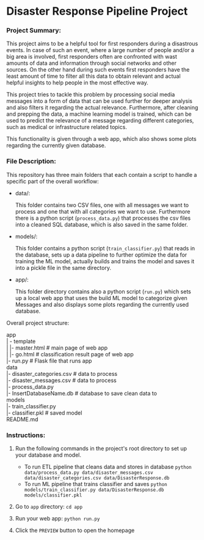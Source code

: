 # Disaster Response Pipeline Project

### Project Summary:
This project aims to be a helpful tool for first responders during a disastrous events. In case of such an event, where a large number of people and/or a big area is involved, first responders often are confronted with wast amounts of data and information through social networks and other sources. On the other hand during such events first responders have the least amount of time to filter all this data to obtain relevant and actual helpful insights to help people in the most effective way. 

This project tries to tackle this problem by processing social media messages into a form of data that can be used further for deeper analysis and also filters it regarding the actual relevance. Furthermore, after cleaning and prepping the data, a machine learning model is trained, which can be used to predict the relevance of a message regarding different categories, such as medical or infrastructure related topics.

This functionality is given through a web app, which also shows some plots regarding the currently given database.

### File Description:
This repository has three main folders that each contain a script to handle a specific part of the overall workflow:
- data/:

    This folder contains two CSV files, one with all messages we want to process and one that with all categories we want to use. Furthermore there is a python script (`process_data.py`) that processes the csv files into a cleaned SQL database, which is also saved in the same folder.

- models/:

    This folder contains a python script (`train_classifier.py`) that reads in the database, sets up a data pipeline to further optimize the data for training the ML model, actually builds and trains the model and saves it into a pickle file in the same directory.

- app/:

    This folder directory contains also a python script (`run.py`) which sets up a local web app that uses the build ML model to categorize given Messages and also displays some plots regarding the currently used database.
  
    
    
Overall project structure:

app  
| - template  
| |- master.html # main page of web app  
| |- go.html # classification result page of web app  
|- run.py # Flask file that runs app  
data  
|- disaster_categories.csv # data to process  
|- disaster_messages.csv # data to process  
|- process_data.py  
|- InsertDatabaseName.db # database to save clean data to  
models  
|- train_classifier.py  
|- classifier.pkl # saved model  
README.md  


### Instructions:
1. Run the following commands in the project's root directory to set up your database and model.

    - To run ETL pipeline that cleans data and stores in database
        `python data/process_data.py data/disaster_messages.csv data/disaster_categories.csv data/DisasterResponse.db`
    - To run ML pipeline that trains classifier and saves
        `python models/train_classifier.py data/DisasterResponse.db models/classifier.pkl`

2. Go to `app` directory: `cd app`

3. Run your web app: `python run.py`

4. Click the `PREVIEW` button to open the homepage

